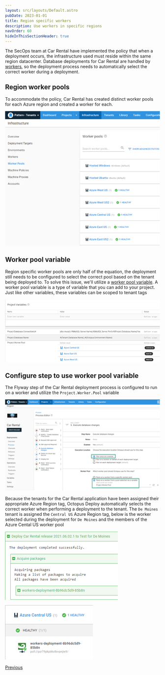 ```yaml
---
layout: src/layouts/Default.astro
pubDate: 2023-01-01
title: Region specific workers
description: Use workers in specific regions
navOrder: 60
hideInThisSectionHeader: true
---
```


The SecOps team at Car Rental have implemented the policy that when a deployment occurs, the infrastructure used must reside within the same region datacenter.  Database deployments for Car Rental are handled by [workers](/docs/infrastructure/workers/), so the deployment process needs to automatically select the correct worker during a deployment. 

## Region worker pools

To accommodate the policy, Car Rental has created distinct worker pools for each Azure region and created a worker for each.

![](images/region-worker-pools.png "width=500")

## Worker pool variable

Region specific worker pools are only half of the equation, the deployment still needs to be configured to select the correct pool based on the tenant being deployed to.  To solve this issue, we'll utilize a [worker pool variable](/docs/projects/variables/worker-pool-variables.md).  A worker pool variable is a type of variable that you can add to your project.  Just like other variables, these variables can be scoped to tenant tags

![](images/worker-pool-variables.png "width=500")

## Configure step to use worker pool variable

The Flyway step of the Car Rental deployment process is configured to run on a worker and utilize the `Project.Worker.Pool` variable

![](images/car-rental-flyway-step.png "width=500")

Because the tenants for the Car Rental application have been assigned their appropriate Azure Region tag, Octopus Deploy automatically selects the correct worker when performing a deployment to the tenant.  The `De Moines` tenant is assigned the `Central US` Azure Region tag, below is the worker selected during the deployment for `De Moines` and the members of the Azure Cental US worker pool

![](images/demoines-worker.png "width=500")

![](images/central-us-workers.png "width=500")

<span><a class="btn btn-secondary" href="/docs/tenants/guides/multi-tenant-region/deploying-to-release-ring">Previous</a></span>